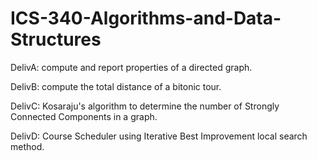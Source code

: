 # ICS-340-Algorithms-and-Data-Structures

DelivA: compute and report properties of a directed graph.

DelivB: compute the total distance of a bitonic tour.

DelivC: Kosaraju's algorithm to determine the number of Strongly Connected Components in a graph.

DelivD: Course Scheduler using Iterative Best Improvement local search method.
